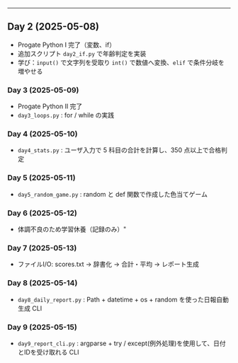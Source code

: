 ---
## Day 2 (2025-05-08)
- Progate Python I 完了（変数、if）
- 追加スクリプト `day2_if.py` で年齢判定を実装
- 学び：`input()` で文字列を受取り `int()` で数値へ変換、`elif` で条件分岐を増やせる
### Day 3 (2025-05-09)
- Progate Python II 完了
- `day3_loops.py` : for / while の実践  
### Day 4 (2025-05-10)
- `day4_stats.py` : ユーザ入力で 5 科目の合計を計算し、350 点以上で合格判定
### Day 5 (2025-05-11)
- `day5_random_game.py` : random と def 関数で作成した色当てゲーム
### Day 6 (2025-05-12)
- 体調不良のため学習休養（記録のみ）"
### Day 7 (2025-05-13)
- ファイルI/O: scores.txt → 辞書化 → 合計・平均 → レポート生成
### Day 8 (2025-05-14)
- `day8_daily_report.py` : Path + datetime + os + random を使った日報自動生成 CLI
### Day 9 (2025-05-15)
- `day9_report_cli.py`  : argparse + try / except(例外処理)を使用して、日付とIDを受け取れる CLI
